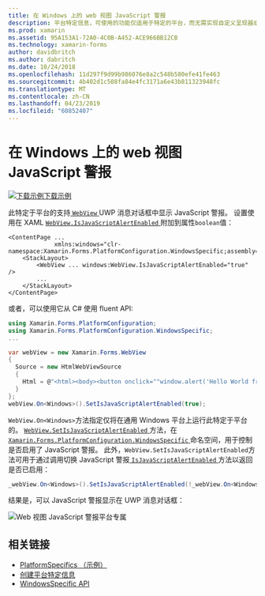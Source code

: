 ```yaml
---
title: 在 Windows 上的 web 视图 JavaScript 警报
description: 平台特定信息，可使用的功能仅适用于特定的平台，而无需实现自定义呈现器或效果。 本文介绍如何使用 Windows 特定于平台的使 web 视图 JavaScript 警报显示在 UWP 消息对话框。
ms.prod: xamarin
ms.assetid: 95A153A1-72A0-4C0B-A452-ACE966BB12CB
ms.technology: xamarin-forms
author: davidbritch
ms.author: dabritch
ms.date: 10/24/2018
ms.openlocfilehash: 11d297f9d99b986076e8a2c548b580efe41fe463
ms.sourcegitcommit: 4b402d1c508fa84e4fc3171a6e43b811323948fc
ms.translationtype: MT
ms.contentlocale: zh-CN
ms.lasthandoff: 04/23/2019
ms.locfileid: "60852407"
---
```

# <a name="webview-javascript-alerts-on-windows"></a>在 Windows 上的 web 视图 JavaScript 警报

[![下载示例](~/media/shared/download.png)下载示例](https://developer.xamarin.com/samples/xamarin-forms/userinterface/platformspecifics/)

此特定于平台的支持[ `WebView` ](xref:Xamarin.Forms.WebView) UWP 消息对话框中显示 JavaScript 警报。 设置使用在 XAML [ `WebView.IsJavaScriptAlertEnabled` ](xref:Xamarin.Forms.PlatformConfiguration.WindowsSpecific.WebView.IsJavaScriptAlertEnabledProperty)附加到属性`boolean`值：

```xaml
<ContentPage ...
             xmlns:windows="clr-namespace:Xamarin.Forms.PlatformConfiguration.WindowsSpecific;assembly=Xamarin.Forms.Core">
    <StackLayout>
        <WebView ... windows:WebView.IsJavaScriptAlertEnabled="true" />
        ...
    </StackLayout>
</ContentPage>
```

或者，可以使用它从 C# 使用 fluent API:

```csharp
using Xamarin.Forms.PlatformConfiguration;
using Xamarin.Forms.PlatformConfiguration.WindowsSpecific;
...

var webView = new Xamarin.Forms.WebView
{
  Source = new HtmlWebViewSource
  {
    Html = @"<html><body><button onclick=""window.alert('Hello World from JavaScript');"">Click Me</button></body></html>"
  }
};
webView.On<Windows>().SetIsJavaScriptAlertEnabled(true);
```

`WebView.On<Windows>`方法指定仅将在通用 Windows 平台上运行此特定于平台的。 [ `WebView.SetIsJavaScriptAlertEnabled` ](xref:Xamarin.Forms.PlatformConfiguration.WindowsSpecific.WebView.SetIsJavaScriptAlertEnabled(Xamarin.Forms.IPlatformElementConfiguration{Xamarin.Forms.PlatformConfiguration.Windows,Xamarin.Forms.WebView},System.Boolean))方法，在[ `Xamarin.Forms.PlatformConfiguration.WindowsSpecific` ](xref:Xamarin.Forms.PlatformConfiguration.WindowsSpecific)命名空间，用于控制是否启用了 JavaScript 警报。 此外，`WebView.SetIsJavaScriptAlertEnabled`方法可用于通过调用切换 JavaScript 警报[ `IsJavaScriptAlertEnabled` ](xref:Xamarin.Forms.PlatformConfiguration.WindowsSpecific.WebView.IsJavaScriptAlertEnabled*)方法以返回是否已启用：

```csharp
_webView.On<Windows>().SetIsJavaScriptAlertEnabled(!_webView.On<Windows>().IsJavaScriptAlertEnabled());
```

结果是，可以 JavaScript 警报显示在 UWP 消息对话框：

![Web 视图 JavaScript 警报平台专属](webview-javascript-alert-images/webview-javascript-alert.png "web 视图 JavaScript 警报特定于平台的")

## <a name="related-links"></a>相关链接

- [PlatformSpecifics （示例）](https://developer.xamarin.com/samples/xamarin-forms/userinterface/platformspecifics/)
- [创建平台特定信息](~/xamarin-forms/platform/platform-specifics/index.md#creating-platform-specifics)
- [WindowsSpecific API](xref:Xamarin.Forms.PlatformConfiguration.WindowsSpecific)
